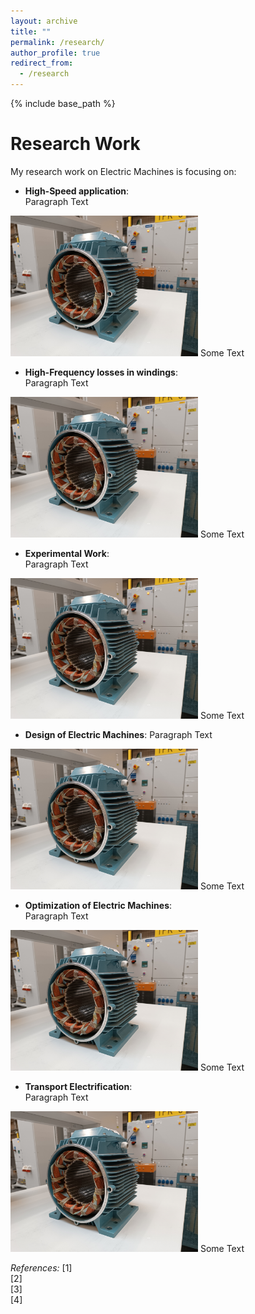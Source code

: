```yaml
---
layout: archive
title: ""
permalink: /research/
author_profile: true
redirect_from:
  - /research
---
```


{% include base_path %}


Research Work
=

My research work on Electric Machines is focusing on:
- **High-Speed application**:  
Paragraph Text  
<!--- To avoid aligned photo, rather than two spaces at the end, it is possible to add <div> at the beginning and </div> at the end --->
<img src='/images/homepage_electric_machines.png' style="float:center; width:300px;">  
Some Text

- **High-Frequency losses in windings**:  
Paragraph Text  
<img src='/images/homepage_electric_machines.png' style="float:center; width:300px;">  
Some Text

- **Experimental Work**:   
Paragraph Text  
<img src='/images/homepage_electric_machines.png' style="float:center; width:300px;">  
Some Text

- **Design of Electric Machines**:
Paragraph Text  
<img src='/images/homepage_electric_machines.png' style="float:center; width:300px;">  
Some Text

- **Optimization of Electric Machines**:  
Paragraph Text  
<img src='/images/homepage_electric_machines.png' style="float:center; width:300px;">  
Some Text

- **Transport Electrification**:  
Paragraph Text  
<img src='/images/homepage_electric_machines.png' style="float:center; width:300px;">  
Some Text


*References:*
[1]  
[2]  
[3]  
[4]  
